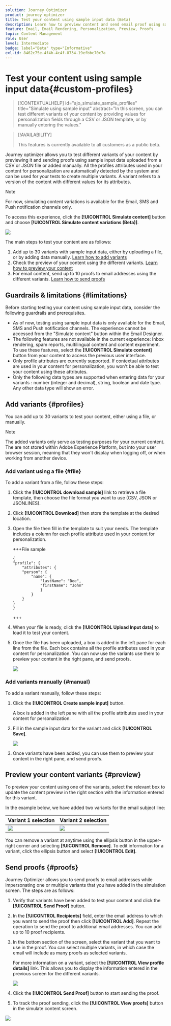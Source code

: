 ```yaml
---
solution: Journey Optimizer
product: journey optimizer
title: Test your content using sample input data (Beta)
description: Learn how to preview content and send email proof using sample input data from a CSV or JSON file or added manually.
feature: Email, Email Rendering, Personalization, Preview, Proofs
topic: Content Management
role: User
level: Intermediate
badge: label="Beta" type="Informative"
exl-id: 8462c75e-4f4b-4c4f-8734-19efbbc70c7a
---
```

# Test your content using sample input data{#custom-profiles}

>[!CONTEXTUALHELP]
>id="ajo_simulate_sample_profiles"
>title="Simulate using sample input"
>abstract="In this screen, you can test different variants of your content by providing values for personalization fields through a CSV or JSON template, or by manually entering the values."

>[!AVAILABILITY]
>
>This features is currently available to all customers as a public beta.

Journey optimizer allows you to test different variants of your content by previewing it and sending proofs using sample input data uploaded from a CSV or JSON file or added manually. All the profiles attributes used in your content for personalization are automatically detected by the system and can be used for your tests to create multiple variants. A variant refers to a version of the content with different values for its attributes.

>[!NOTE]
>
>For now, simulating content variations is available for the Email, SMS and Push notification channels only.

To access this experience, click the **[!UICONTROL Simulate content]** button and choose **[!UICONTROL Simulate content variations (Beta)]**.

![](assets/simulate-sample.png)

The main steps to test your content are as follows:

1. Add up to 30 variants with sample input data, either by uploading a file, or by adding data manually. [Learn how to add variants](#profiles)
1. Check the preview of your content using the different variants. [Learn how to preview your content](#preview)
1. For email content, send up to 10 proofs to email addresses using the different variants. [Learn how to send proofs](#proofs)


## Guardrails & limitations {#limitations}

Before starting testing your content using sample input data, consider the following guardrails and prerequisites.

* As of now, testing using sample input data is only available for the Email, SMS and Push notification channels. The experience cannot be accessed from the "Simulate content" button within the Email Designer.
* The following features are not available in the current experience: Inbox rendering, spam reports, multilingual content and content experiment. To use these features, select the **[!UICONTROL Simulate content]** button from your content to access the previous user interface.
* Only profile attributes are currently supported. If contextual attributes are used in your content for personalization, you won't be able to test your content using these attributes.
* Only the following data types are supported when entering data for your variants : number (integer and decimal), string, boolean and date type. Any other data type will show an error.

## Add variants {#profiles}

You can add up to 30 variants to test your content, either using a file, or manually.

>[!NOTE]
>
>The added variants only serve as testing purposes for your current content. The are not stored within Adobe Experience Platform, but into your user browser session, meaning that they won't display when logging off, or when working from another device.

### Add variant using a file {#file}

To add a variant from a file, follow these steps:

1. Click the **[!UICONTROL download sample]** link to retrieve a file template, then choose the file format you want to use (CSV, JSON or JSONLINES).
1. Click **[!UICONTROL Download]** then store the template at the desired location.
1. Open the file then fill in the template to suit your needs. The template includes a column for each profile attribute used in your content for personalization.

    +++File sample

    ```
    {
    "profile": {
        "attributes": {
        "person": {
            "name": {
                "lastName": "Doe",
                "firstName": "John"
                }
            }
        }
    }
    }
    ```

    +++

1. When your file is ready, click the **[!UICONTROL Upload Input data]** to load it to test your content.
1. Once the file has been uploaded, a box is added in the left pane for each line from the file. Each box contains all the profile attributes used in your content for personalization. You can now use the variants use them to preview your content in the right pane, and send proofs.

    ![](assets/simulate-custom-variants.png)

### Add variants manually {#manual}

To add a variant manually, follow these steps:

1. Click the **[!UICONTROL Create sample input]** button.

    A box is added in the left pane with all the profile attributes used in your content for personalization. 

1. Fill in the sample input data for the variant and click **[!UICONTROL Save]**.

    ![](assets/simulate-custom-add.png)

1. Once variants have been added, you can use them to preview your content in the right pane, and send proofs.

## Preview your content variants {#preview}

To preview your content using one of the variants, select the relevant box to update the content preview in the right section with the information entered for this variant.

In the example below, we have added two variants for the email subject line:

|Variant 1 selection|Variant 2 selection|
|----------|-------------|
|![](assets/simulate-custom-boxes.png)|![](assets/simulate-custom-boxes2.png)|

You can remove a variant at anytime using the ellipsis button in the upper-right corner and selecting **[!UICONTROL Remove]**. To edit information for a variant, click the ellipsis button and select **[!UICONTROL Edit]**.

## Send proofs {#proofs}

Journey Optimizer allows you to send proofs to email addresses while impersonating one or multiple variants that you have added in the simulation screen. The steps are as follows:

1. Verify that variants have been added to test your content and click the **[!UICONTROL Send Proof]** button.

1. In the **[!UICONTROL Recipients]** field, enter the email address to which you want to send the proof then click **[!UICONTROL Add]**. Repeat the operation to send the proof to additional email addresses. You can add up to 10 proof recipients.

1. In the bottom section of the screen, select the variant that you want to use in the proof. You can select multiple variants, in which case the email will include as many proofs as selected variants.

    For more information on a variant, select the **[!UICONTROL View profile details]** link. This allows you to display the information entered in the previous screen for the different variants.

    ![](assets/simulate-custom-proofs.png)

1. Click the **[!UICONTROL Send Proof]** button to start sending the proof.

1. To track the proof sending, click the **[!UICONTROL View proofs]** button in the simulate content screen.

![](assets/simulate-custom-sent-proofs.png)
